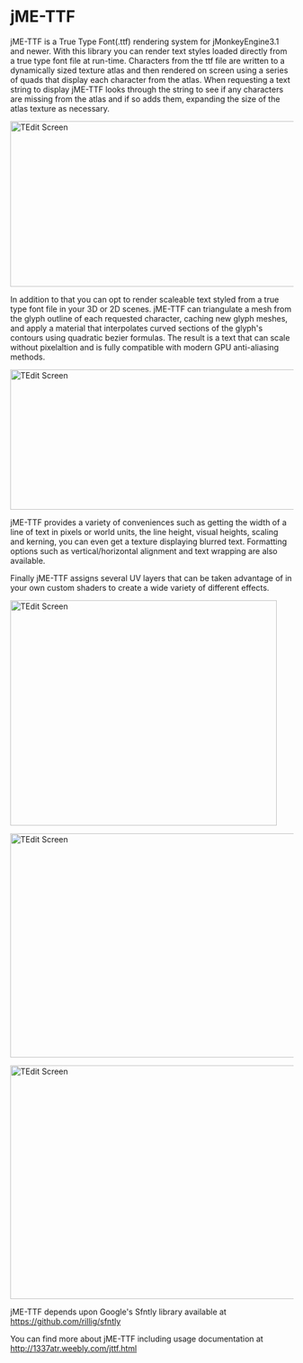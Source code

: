 jME-TTF
==================

jME-TTF is a True Type Font(.ttf) rendering system for jMonkeyEngine3.1 and newer. With this library you can render text styles loaded directly from a true type font file at run-time. Characters from the ttf file are written to a dynamically sized texture atlas and then rendered on screen using a series of quads that display each character from the atlas. When requesting a text string to display jME-TTF looks through the string to see if any characters are missing from the atlas and if so adds them, expanding the size of the atlas texture as necessary.

[<img 
src="https://dl.dropboxusercontent.com/s/ldrg036040dx3g4/c5855071bc96733bcb4db72b98356deed0003d2f.png?dl=0"
 alt="TEdit Screen" width="567" height="294">](https://dl.dropboxusercontent.com/s/ldrg036040dx3g4/c5855071bc96733bcb4db72b98356deed0003d2f.png?dl=0)

In addition to that you can opt to render scaleable text styled from a true type font file in your 3D or 2D scenes. jME-TTF can triangulate a mesh from the glyph outline of each requested character, caching new glyph meshes, and apply a material that interpolates curved sections of the glyph's contours using quadratic bezier formulas. The result is a text that can scale without pixelaltion and is fully compatible with modern GPU anti-aliasing methods.

[<img 
src="https://dl.dropboxusercontent.com/s/wmgamqzxx5ky4s6/Screenshot_2017_11_17_17.png?dl=0"
 alt="TEdit Screen" width="567" height="249">](https://dl.dropboxusercontent.com/s/wmgamqzxx5ky4s6/Screenshot_2017_11_17_17.png?dl=0)

jME-TTF provides a variety of conveniences such as getting the width of a line of text in pixels or world units, the line height, visual heights, scaling and kerning, you can even get a texture displaying blurred text. Formatting options such as vertical/horizontal alignment and text wrapping are also available.

Finally jME-TTF assigns several UV layers that can be taken advantage of in your own custom shaders to create a wide variety of different effects.

[<img 
src="https://dl.dropboxusercontent.com/s/oav8rjtu4aebxer/707ad177d0efb01352a00e8a81be9cf6b3b876ef.png?dl=0"
 alt="TEdit Screen" width="474" height="400">](https://dl.dropboxusercontent.com/s/oav8rjtu4aebxer/707ad177d0efb01352a00e8a81be9cf6b3b876ef.png?dl=0)

[<img 
src="https://dl.dropboxusercontent.com/s/puy6ebbxc2p5p0i/6983fb0efd926ecd68d1ad2220f557549e37a2c2.png?dl=0"
 alt="TEdit Screen" width="696" height="398">](https://dl.dropboxusercontent.com/s/puy6ebbxc2p5p0i/6983fb0efd926ecd68d1ad2220f557549e37a2c2.png?dl=0)

[<img 
src="https://dl.dropboxusercontent.com/s/fydn0y11xxckxp2/1693b179e6b26b076e9748f69eaa010188ae23b9.png?dl=0"
 alt="TEdit Screen" width="695" height="415">](https://dl.dropboxusercontent.com/s/fydn0y11xxckxp2/1693b179e6b26b076e9748f69eaa010188ae23b9.png?dl=0)

jME-TTF depends upon Google's Sfntly library available at https://github.com/rillig/sfntly

You can find more about jME-TTF including usage documentation at http://1337atr.weebly.com/jttf.html
